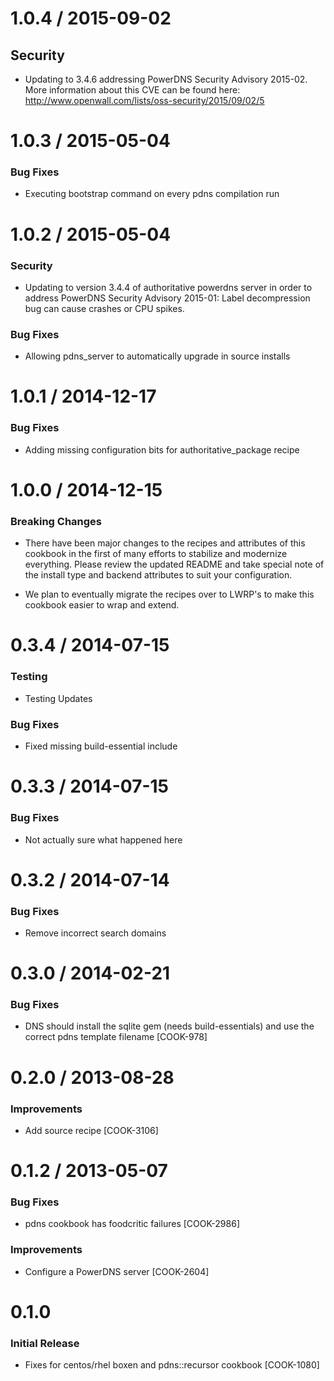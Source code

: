 # 1.0.4 / 2015-09-02

## Security

* Updating to 3.4.6 addressing PowerDNS Security Advisory 2015-02. 
More information about this CVE can be found here: 
http://www.openwall.com/lists/oss-security/2015/09/02/5

# 1.0.3 / 2015-05-04

### Bug Fixes

* Executing bootstrap command on every pdns compilation run

# 1.0.2 / 2015-05-04

### Security

* Updating to version 3.4.4 of authoritative powerdns server in order to address
  PowerDNS Security Advisory 2015-01: Label decompression bug can cause crashes 
  or CPU spikes.

### Bug Fixes

* Allowing pdns_server to automatically upgrade in source installs

# 1.0.1 / 2014-12-17

### Bug Fixes

* Adding missing configuration bits for authoritative_package recipe

# 1.0.0 / 2014-12-15

### Breaking Changes

* There have been major changes to the recipes and attributes of this
  cookbook in the first of many efforts to stabilize and modernize everything.
  Please review the updated README and take special note of the install type
  and backend attributes to suit your configuration.

* We plan to eventually migrate the recipes over to LWRP's to make this
  cookbook easier to wrap and extend.

# 0.3.4 / 2014-07-15

### Testing

* Testing Updates

### Bug Fixes

* Fixed missing build-essential include

# 0.3.3 / 2014-07-15

### Bug Fixes

* Not actually sure what happened here

# 0.3.2 / 2014-07-14

### Bug Fixes

* Remove incorrect search domains

# 0.3.0 / 2014-02-21

### Bug Fixes

* DNS should install the sqlite gem (needs build-essentials) and use the correct pdns template filename [COOK-978]

# 0.2.0 / 2013-08-28

### Improvements

* Add source recipe [COOK-3106]

# 0.1.2 / 2013-05-07

### Bug Fixes

* pdns cookbook has foodcritic failures [COOK-2986]

### Improvements

* Configure a PowerDNS server [COOK-2604]

# 0.1.0

### Initial Release

- Fixes for centos/rhel boxen and pdns::recursor cookbook [COOK-1080]
